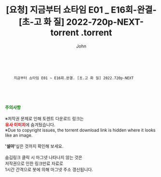 ﻿---
layout: post
title:  "                   [요청] 지금부터 쇼타임 E01 _ E16회-완결- [초-고 화 질] 2022-720p-NEXT-torrent                .torrent"
author: John
categories: [ 드라마 ]
tags: [  ]
image:  
description: "                   [요청] 지금부터 쇼타임 E01 _ E16회-완결- [초-고 화 질] 2022-720p-NEXT-torrent                 torrent 정보 공유"
toc: true
toc_sticky: true
---

<br>

        지금부터 쇼타임 E01 ~ E16회.완결. [초.고 화 질] 2022.720p-NEXT    
    
<br><br><br>
<p data-ke-size="size16"><b><span style="color: green;">주의사항</span></b><br /><br />※저작권 문제로 인해 토렌트 다운로드 링크는<br /><b><span style="color: red;">유사 이미지</span></b>에 숨겨뒀습니다.<br />※Due to copyright issues, the torrent download link is hidden where it looks like an image.<br /><br /><b>'설마'</b>싶은 것까지 확인해 보세요.<br /><br />숨김링크 클릭 시 마그넷 나타나지 않는 것은<br />저작권으로 인한 링크만료 자료로<br />1시간 간격으로 봇에 의해 마그넷 주소 갱신됩니다.</p>
